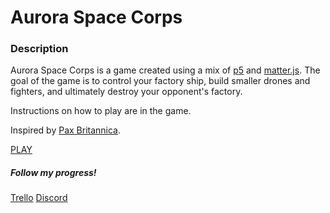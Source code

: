 # Aurora Space Corps

### Description
Aurora Space Corps is a game created using a mix of [p5](https://p5js.org/) and [matter.js](https://brm.io/matter-js/). The goal of the game is to control your factory ship, build smaller drones and fighters, and ultimately destroy your opponent's factory.

Instructions on how to play are in the game.

Inspired by [Pax Britannica](https://github.com/henkboom/pax-britannica).

[PLAY](https://reallybasicgames.github.io/Aurora-Space-Corps/)

##### Follow my progress!
[Trello](https://trello.com/b/q7f7LnAK)
[Discord](https://discord.gg/CYV2jYBGJf)

